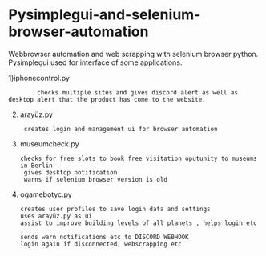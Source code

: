 # Pysimplegui-and-selenium-browser-automation
Webbrowser automation and web scrapping with selenium browser python. Pysimplegui used for interface of some applications.


1)iphonecontrol.py
            
            checks multiple sites and gives discord alert as well as desktop alert that the product has come to the website.
2) arayüz.py

        creates login and management ui for browser automation
   
4) museumcheck.py

       checks for free slots to book free visitation oputunity to museums in Berlin
        gives desktop notification
        warns if selenium browser version is old
6)  ogamebotyc.py
   
        creates user profiles to save login data and settings
        uses arayüz.py as ui
        assist to improve building levels of all planets , helps login etc , 
        sends warn notifications etc to DISCORD WEBHOOK
        login again if disconnected, webscrapping etc


